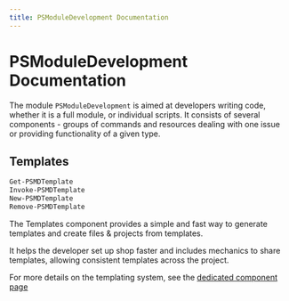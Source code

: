 ```yaml
---
title: PSModuleDevelopment Documentation
---
```

# PSModuleDevelopment Documentation

The module `PSModuleDevelopment` is aimed at developers writing code, whether it is a full module, or individual scripts. It consists of several components - groups of commands and resources dealing with one issue or providing functionality of a given type.

## Templates
```powershell
Get-PSMDTemplate
Invoke-PSMDTemplate
New-PSMDTemplate
Remove-PSMDTemplate
```

The Templates component provides a simple and fast way to generate templates and create files & projects from templates.

It helps the developer set up shop faster and includes mechanics to share templates, allowing consistent templates across the project.

For more details on the templating system, see the [dedicated component page](/psmoduledevelopment/templates.html)